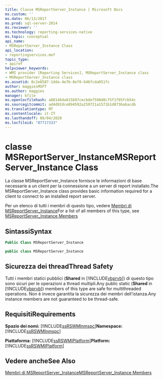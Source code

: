 ```yaml
---
title: Classe MSReportServer_Instance | Microsoft Docs
ms.custom: ''
ms.date: 06/13/2017
ms.prod: sql-server-2014
ms.reviewer: ''
ms.technology: reporting-services-native
ms.topic: conceptual
api_name:
- MSReportServer_Instance Class
api_location:
- reportingservices.mof
topic_type:
- apiref
helpviewer_keywords:
- WMI provider [Reporting Services], MSReportServer_Instance class
- MSReportServer_Instance class
ms.assetid: 0c2e8587-1dda-4e7b-8ef8-646fcda051fc
author: maggiesMSFT
ms.author: maggies
manager: kfile
ms.openlocfilehash: a88146da815b97cecbdef598d0c75f1f95fcb54c
ms.sourcegitcommit: ad4d92dce894592a259721a1571b1d8736abacdb
ms.translationtype: MT
ms.contentlocale: it-IT
ms.lasthandoff: 08/04/2020
ms.locfileid: "87717333"
---
```

# <a name="msreportserver_instance-class"></a><span data-ttu-id="e1beb-102">classe MSReportServer_Instance</span><span class="sxs-lookup"><span data-stu-id="e1beb-102">MSReportServer_Instance Class</span></span>
  <span data-ttu-id="e1beb-103">La classe MSReportServer_Instance fornisce le informazioni di base necessarie a un client per la connessione a un server di report installato.</span><span class="sxs-lookup"><span data-stu-id="e1beb-103">The MSReportServer_Instance class provides basic information required for a client to connect to an installed report server.</span></span>  
  
 <span data-ttu-id="e1beb-104">Per un elenco di tutti i membri di questo tipo, vedere [Membri di MSReportServer_Instance](msreportserver-instance-members.md)</span><span class="sxs-lookup"><span data-stu-id="e1beb-104">For a list of all members of this type, see [MSReportServer_Instance Members](msreportserver-instance-members.md)</span></span>  
  
## <a name="syntax"></a><span data-ttu-id="e1beb-105">Sintassi</span><span class="sxs-lookup"><span data-stu-id="e1beb-105">Syntax</span></span>  
  
```vb  
Public Class MSReportServer_Instance  
```  
  
```csharp  
public class MSReportServer_Instance  
```  
  
## <a name="thread-safety"></a><span data-ttu-id="e1beb-106">Sicurezza dei thread</span><span class="sxs-lookup"><span data-stu-id="e1beb-106">Thread Safety</span></span>  
 <span data-ttu-id="e1beb-107">Tutti i membri statici pubblici (**Shared** in [!INCLUDE[vbprvb](../../includes/vbprvb-md.md)]) di questo tipo sono sicuri per le operazioni a thread multipli.</span><span class="sxs-lookup"><span data-stu-id="e1beb-107">Any public static (**Shared** in [!INCLUDE[vbprvb](../../includes/vbprvb-md.md)]) members of this type are safe for multithreaded operations.</span></span> <span data-ttu-id="e1beb-108">Non è invece garantita la sicurezza dei membri dell'istanza.</span><span class="sxs-lookup"><span data-stu-id="e1beb-108">Any instance members are not guaranteed to be thread-safe.</span></span>  
  
## <a name="requirements"></a><span data-ttu-id="e1beb-109">Requisiti</span><span class="sxs-lookup"><span data-stu-id="e1beb-109">Requirements</span></span>  
 <span data-ttu-id="e1beb-110">**Spazio dei nomi:** [!INCLUDE[ssRSWMInmspc](../../includes/ssrswminmspc-md.md)]</span><span class="sxs-lookup"><span data-stu-id="e1beb-110">**Namespace:** [!INCLUDE[ssRSWMInmspc](../../includes/ssrswminmspc-md.md)]</span></span>  
  
 <span data-ttu-id="e1beb-111">**Piattaforma:** [!INCLUDE[ssRSWMIPlatform](../../includes/ssrswmiplatform-md.md)]</span><span class="sxs-lookup"><span data-stu-id="e1beb-111">**Platform:** [!INCLUDE[ssRSWMIPlatform](../../includes/ssrswmiplatform-md.md)]</span></span>  
  
## <a name="see-also"></a><span data-ttu-id="e1beb-112">Vedere anche</span><span class="sxs-lookup"><span data-stu-id="e1beb-112">See Also</span></span>  
 [<span data-ttu-id="e1beb-113">Membri di MSReportServer_Instance</span><span class="sxs-lookup"><span data-stu-id="e1beb-113">MSReportServer_Instance Members</span></span>](msreportserver-instance-members.md)  
  
  
